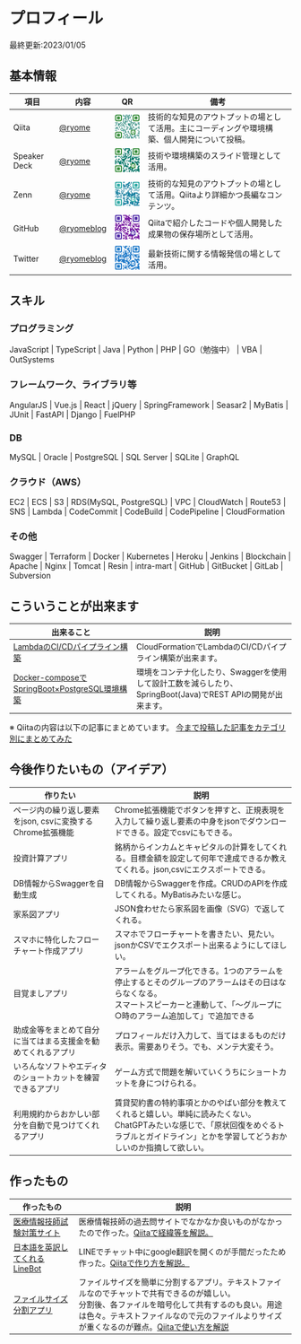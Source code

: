 # プロフィール
最終更新:2023/01/05

## 基本情報

| 項目         | 内容                                        | QR                                    | 備考                                                                                         |
| ------------ | ------------------------------------------- | ------------------------------------- | -------------------------------------------------------------------------------------------- |
| Qiita        | [@ryome](https://qiita.com/ryome)           | ![Qiita](./img/qiita.png)             | 技術的な知見のアウトプットの場として活用。主にコーディングや環境構築、個人開発について投稿。 |
| Speaker Deck | [@ryome](https://speakerdeck.com/ryome)     | ![Speakerdeck](./img/speakerdeck.png) | 技術や環境構築のスライド管理として活用。                                                     |
| Zenn         | [@ryome](https://zenn.dev/ryome)            | ![Zenn](./img/zenn.png)               | 技術的な知見のアウトプットの場として活用。Qiitaより詳細かつ長編なコンテンツ。                |
| GitHub       | [@ryomeblog](https://github.com/ryomeblog)  | ![GitHub](./img/github.png)           | Qiitaで紹介したコードや個人開発した成果物の保存場所として活用。                              |
| Twitter      | [@ryomeblog](https://twitter.com/ryomeblog) | ![Twitter](./img/twitter.png)         | 最新技術に関する情報発信の場として活用。                                                     |

## スキル

### プログラミング

JavaScript | TypeScript | Java | Python | PHP | GO（勉強中） | VBA | OutSystems

### フレームワーク、ライブラリ等

AngularJS | Vue.js | React | jQuery | SpringFramework | Seasar2 | MyBatis | JUnit | FastAPI | Django | FuelPHP

### DB

MySQL | Oracle | PostgreSQL | SQL Server | SQLite | GraphQL

### クラウド（AWS）

EC2 | ECS | S3 | RDS(MySQL, PostgreSQL) | VPC | CloudWatch | Route53 | SNS | Lambda | CodeCommit | CodeBuild | CodePipeline | CloudFormation

### その他

Swagger | Terraform | Docker | Kubernetes | Heroku | Jenkins | Blockchain | Apache | Nginx | Tomcat | Resin | intra-mart | GitHub | GitBucket | GitLab | Subversion


## こういうことが出来ます

| 出来ること                                                                                       | 説明                                                                                                        |
| ------------------------------------------------------------------------------------------------ | ----------------------------------------------------------------------------------------------------------- |
| [LambdaのCI/CDパイプライン構築](https://github.com/ryomeblog/lambda-test-cfn-pipeline)           | CloudFormationでLambdaのCI/CDパイプライン構築が出来ます。                                                   |
| [Docker-composeでSpringBoot×PostgreSQL環境構築](https://github.com/ryomeblog/docker-spring-psql) | 環境をコンテナ化したり、Swaggerを使用して設計工数を減らしたり、SpringBoot(Java)でREST APIの開発が出来ます。 |

※ Qiitaの内容は以下の記事にまとめています。
[今まで投稿した記事をカテゴリ別にまとめてみた](https://qiita.com/ryome/items/db792d76bd72ea9d5c2a)

## 今後作りたいもの（アイデア）

| 作りたい                                                     | 説明                                                                                                                                                                                                 |
| ------------------------------------------------------------ | ---------------------------------------------------------------------------------------------------------------------------------------------------------------------------------------------------- |
| ページ内の繰り返し要素をjson, csvに変換するChrome拡張機能    | Chrome拡張機能でボタンを押すと、正規表現を入力して繰り返し要素の中身をjsonでダウンロードできる。設定でcsvにもできる。                                                                                |
| 投資計算アプリ                                               | 銘柄からインカムとキャピタルの計算をしてくれる。目標金額を設定して何年で達成できるか教えてくれる。json,csvにエクスポートできる。                                                                     |
| DB情報からSwaggerを自動生成                                  | DB情報からSwaggerを作成。CRUDのAPIを作成してくれる。MyBatisみたいな感じ。                                                                                                                            |
| 家系図アプリ                                                 | JSON食わせたら家系図を画像（SVG）で返してくれる。                                                                                                                                                    |
| スマホに特化したフローチャート作成アプリ                     | スマホでフローチャートを書きたい、見たい。jsonかCSVでエクスポート出来るようにしてほしい。                                                                                                            |
| 目覚ましアプリ                                               | アラームをグループ化できる。1つのアラームを停止するとそのグループのアラームはその日はならなくなる。<br/>スマートスピーカーと連動して、「〜グループに○時のアラーム追加して」で追加できる              |
| 助成金等をまとめて自分に当てはまる支援金を勧めてくれるアプリ | プロフィールだけ入力して、当てはまるものだけ表示。需要ありそう。でも、メンテ大変そう。                                                                                                               |
| いろんなソフトやエディタのショートカットを練習できるアプリ   | ゲーム方式で問題を解いていくうちにショートカットを身につけられる。                                                                                                                                   |
| 利用規約からおかしい部分を自動で見つけてくれるアプリ         | 賃貸契約書の特約事項とかのやばい部分を教えてくれると嬉しい。単純に読みたくない。<br/>ChatGPTみたいな感じで、「原状回復をめぐるトラブルとガイドライン」とかを学習してどうおかしいのか指摘して欲しい。 |

## 作ったもの

| 作ったもの                                                                                                                                                                                                                                                               | 説明                                                                                                                                                                                                                                                                                                                  |
| ------------------------------------------------------------------------------------------------------------------------------------------------------------------------------------------------------------------------------------------------------------------------ | --------------------------------------------------------------------------------------------------------------------------------------------------------------------------------------------------------------------------------------------------------------------------------------------------------------------- |
| [医療情報技師試験対策サイト](https://github.com/ryomeblog/hit)                                                                                                                                                                                                           | 医療情報技師の過去問サイトでなかなか良いものがなかったので作った。[Qiitaで経緯等を解説。](https://qiita.com/ryome/items/9f9ae5a644b27fe6106e)                                                                                                                                                                 |
| [日本語を英訳してくれるLineBot](https://github.com/ryomeblog/qiita/tree/master/%E6%97%A5%E6%9C%AC%E8%AA%9E%E3%82%92%E8%8B%B1%E8%A8%B3%E3%81%97%E3%81%A6%E8%BF%94%E3%81%97%E3%81%A6%E3%81%8F%E3%82%8C%E3%82%8BLineBot%E3%82%92%E4%BD%9C%E3%82%8B) | LINEでチャット中にgoogle翻訳を開くのが手間だったため作った。[Qiitaで作り方を解説。](https://qiita.com/ryome/items/6628571619c6582e272b)                                                                                                                                                                       |
| [ファイルサイズ分割アプリ](https://github.com/ryomeblog/qiita/tree/master/Github%E3%81%AB100MB%E4%BB%A5%E4%B8%8A%E3%81%AE%E3%83%95%E3%82%A1%E3%82%A4%E3%83%AB%E3%82%92%E3%83%97%E3%83%83%E3%82%B7%E3%83%A5%E3%81%99%E3%82%8B%E6%96%B9%E6%B3%95)                          | ファイルサイズを簡単に分割するアプリ。テキストファイルなのでチャットで共有できるのが嬉しい。<br/>分割後、各ファイルを暗号化して共有するのも良い。用途は色々。テキストファイルなので元のファイルよりサイズが重くなるのが難点。[Qiitaで使い方を解説](https://qiita.com/ryome/items/6df4ddac18795366f207#github) |
